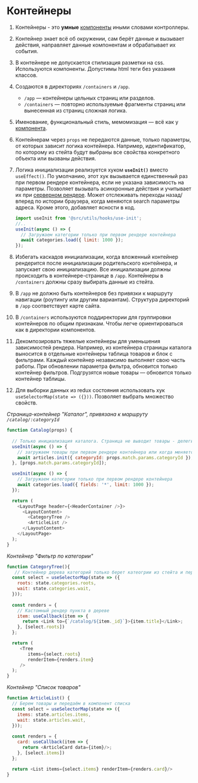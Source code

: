 # Контейнеры

1. Контейнеры - это **умные** [компоненты](/docs/check/component.md) иными словами контроллеры. 

2. Контейнер знает всё об окружении, сам берёт данные и вызывает действия, направляет данные компонентам и обрабатывает их события.

3. В контейнере не допускается стилизация разметки на css. Используются компоненты. Допустимы html теги без указания классов.

4. Создаются в директориях `/containers` и `/app`. 
    - `/app` — контейнеры цельных страниц или разделов.
    - `/containers` — повторно используемые фрагменты страниц или вынесенная из страниц сложная логика.

5. Именование, функциональный стиль, мемомизация — всё как у [компонента](/docs/check/component.md).

6. Контейнерам через `props` не передаются данные, только параметры, от которых зависит логика контейнера. 
   Например, идентификатор, по которому из стейта будут выбраны все свойства конкретного объекта или вызваны действия.

7. Логика инициализации реализуется хуком **`useInit()`** вместо `useEffect()`. По умолчанию, этот хук вызывается единственный 
   раз при первом рендере контейнера, если не указана зависимость на параметры. Позволяет вызывать асинхронные действия и 
   учитывает их при [серверном рендере](/docs/develop/ssr/index.md). Может отслеживать переходы назад/вперед по истории браузера, 
   когда меняются search параметры адреса. Кроме этого, добавляет ясности в код.
   ```js
   import useInit from '@src/utils/hooks/use-init';
   //..
   useInit(async () => {
     // Загружаем категории только при первом рендере контейнера
     await categories.load({ limit: 1000 });
   });
   ```

8. Избегать каскадов инициализации, когда вложенный контейнер рендерится после инициализации родительского контейнера, и 
  запускает свою инициализацию. Все инициализации должны происходить в контейнере-странице в `/app`. Контейнеры в
  `/containers` должны сразу выбирать данные из стейта.

9. В `/app` не должно быть контейнеров без привязки к маршруту навигации (роутингу или другим вариантам). 
   Структура директорий в `/app` соответствует карте сайта.

10. В `/containers` используются поддиректории для группировки контейнеров по общим признакам. 
    Чтобы легче ориентироваться как в директории компонентов.
    
11. Декомпозировать тяжелые контейнеры для уменьшения зависимостей рендера. Например, из контейнера страницы каталога
   выносится в отдельные контейнеры таблица товаров и блок с фильтрами. Каждый контейнер независимо выполняет свою часть
   работы. При обновлении параметра фильтра, обновится только контейнер фильтров. Подгрузятся новые товары — обновится 
   только контейнер таблицы.
   
12. Для выборки данных из redux состояния использовать хук `useSelectorMap(state => ({}))`. Позволяет выбрать множество свойств.   

*Страница-контейнер "Каталог", привязана к маршруту `/catalog/:categoryId`*
```js
function Catalog(props) {
  
  // Только инициализация каталога. Страница не выводит товары - делегирует вложенным контейнерам
  useInit(async () => {
    // загружаем товары при первом рендере контейнера или когда меняется categoryId в параметре роута (url)
    await articles.init({ categoryId: props.match.params.categoryId });
  }, [props.match.params.categoryId]);

  useInit(async () => {
    // Загружаем категории только при первом рендере контейнера
    await categories.load({ fields: '*', limit: 1000 });
  });

  return (
    <LayoutPage header={<HeaderContainer />}>
      <LayoutContent>
        <CategoryTree />
        <ArticleList />
      </LayoutContent>
    </LayoutPage>
  );
}
```

*Контейнер "Фильтр по категории"*
```js
function CategoryTree(){
   // Контейнер дерева категорий только берет катеогрии из стейта и передаёт в компонент  
  const select = useSelectorMap(state => ({
    roots: state.categories.roots,
    wait: state.categories.wait,
  }));
  
  const renders = {
    // Кастомный рендер пункта в дереве
    item: useCallback(item => {
      return <Link to={`/catalog/${item._id}`}>{item.title}</Link>;
    }, [select.roots])
  };

  return (
     <Tree
        items={select.roots}
        renderItem={renders.item}
     />
  );
}
```

*Контейнер "Список товаров"*
```js
function ArticleList() {
  // Берем товары и передаём в компонент списка 
  const select = useSelectorMap(state => ({
    items: state.articles.items,
    wait: state.articles.wait,
  }));
  
  const renders = {
    card: useCallback(item => {
      return <ArticleCard data={item}/>;
    }, [select.items])
  };

  return <List items={select.items} renderItem={renders.card}/>
}
```

